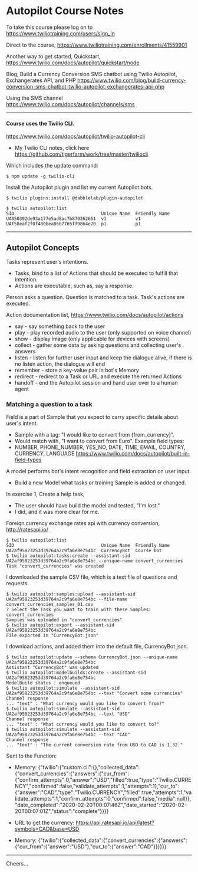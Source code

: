 # Autopilot Course Notes

To take this course please log on to https://www.twiliotraining.com/users/sign_in

Direct to the course,
https://www.twiliotraining.com/enrollments/41559901

Another way to get started, Quickstart,
https://www.twilio.com/docs/autopilot/quickstart/node

Blog, Build a Currency Conversion SMS chatbot using Twilio Autopilot, Exchangerates API, and PHP
https://www.twilio.com/blog/build-currency-conversion-sms-chatbot-twilio-autopilot-exchangerates-api-php

Using the SMS channel
https://www.twilio.com/docs/autopilot/channels/sms

--------------------------------------------------------------------------------
#### Course uses the Twilio CLI.

https://www.twilio.com/docs/autopilot/twilio-autopilot-cli

+ My Twilio CLI notes, click here
https://github.com/tigerfarm/work/tree/master/twiliocli

Which includes the update command:
````
$ npm update -g twilio-cli
````
Install the Autopilot plugin and list my current Autopilot bots.
````
$ twilio plugins:install @dabblelab/plugin-autopilot

$ twilio autopilot:list
SID                                 Unique Name  Friendly Name
UA050392de93a177e5ad8ac7b870262661  v1           v1           
UAf58eaf2f0f480bea86b7765ff9864e70  p1           p1
````

--------------------------------------------------------------------------------
## Autopilot Concepts

Tasks represent user's intentions.
+ Tasks, bind to a list of Actions that should be executed to fulfill that intention.
+ Actions are executable, such as, say a response.

Person asks a question.
Question is matched to a task.
Task's actions are executed.

Action documentation list,
https://www.twilio.com/docs/autopilot/actions
+ say - say something back to the user
+ play - play recorded audio to the user (only supported on voice channel)
+ show - display image (only applicable for devices with screens)
+ collect - gather some data by asking questions and collecting user's answers
+ listen - listen for further user input and keep the dialogue alive, if there is no listen action, the dialogue will end
+ remember - store a key-value pair in bot's Memory
+ redirect - redirect to a Task or URL and execute the returned Actions
+ handoff - end the Autopilot session and hand user over to a human agent

### Matching a question to a task

Field is a part of Sample that you expect to carry specific details about user's intent.
+ Sample with a tag: "I would like to convert from {from_currency}".
+ Would match with, "I want to convert from Euro".
Example field types:
+ NUMBER, PHONE_NUMBER, YES_NO, DATE, TIME, EMAIL, COUNTRY, CURRENCY, LANGUAGE
https://www.twilio.com/docs/autopilot/built-in-field-types

A model performs bot's intent recognition and field extraction on user input.
+ Build a new Model what tasks or training Sample is added or changed.

In exercise 1, Create a help task,
+ The user should have build the model and tested, "I'm lost."
+ I did, and it was more clear for me.

Foreign currency exchange rates api with currency conversion,
http://ratesapi.io/
````
$ twilio autopilot:list
SID                                 Unique Name  Friendly Name
UA2af95823253d39764a2c9fa6e8e754bc  CurrencyBot  Course bot 
$ twilio autopilot:tasks:create --assistant-sid UA2af95823253d39764a2c9fa6e8e754bc --unique-name convert_currencies
Task "convert_currencies" was created
````
I downloaded the sample CSV file, which is a text file of questions and requests.
````
$ twilio autopilot:samples:upload --assistant-sid UA2af95823253d39764a2c9fa6e8e754bc --file-name convert_currencies_samples_01.csv
? Select the Task you want to train with these Samples:  convert_currencies
Samples was uploaded in "convert_currencies"
$ twilio autopilot:export --assistant-sid UA2af95823253d39764a2c9fa6e8e754bc 
File exported in "CurrencyBot.json"
````
I download actions, and added them into the default file,  CurrencyBot.json.
````
$ twilio autopilot:update --schema CurrencyBot.json --unique-name UA2af95823253d39764a2c9fa6e8e754bc
Assistant "CurrencyBot" was updated
$ twilio autopilot:modelbuilds:create --assistant-sid UA2af95823253d39764a2c9fa6e8e754bc
ModelBuild status : enqueued
$ twilio autopilot:simulate --assistant-sid UA2af95823253d39764a2c9fa6e8e754bc --text "Convert some currencies"
Channel response
... "text" : "What currency would you like to convert from?"
$ twilio autopilot:simulate --assistant-sid UA2af95823253d39764a2c9fa6e8e754bc --text "USD"
Channel response
... "text" : "What currency would you like to convert to?"
$ twilio autopilot:simulate --assistant-sid UA2af95823253d39764a2c9fa6e8e754bc --text "CAD"
Channel response
... "text" : "The current conversion rate from USD to CAD is 1.32."
````
Sent to the Function:
+ Memory: {"twilio":{"custom.cli":{},"collected_data":{"convert_currencies":{"answers":{"cur_from":{"confirm_attempts":0,"answer":"USD","filled":true,"type":"Twilio.CURRENCY","confirmed":false,"validate_attempts":1,"attempts":1},"cur_to":{"answer":"CAD","type":"Twilio.CURRENCY","filled":true,"attempts":1,"validate_attempts":1,"confirm_attempts":0,"confirmed":false,"media":null}},"date_completed":"2020-02-20T00:07:46Z","date_started":"2020-02-20T00:07:01Z","status":"complete"}}}}
+ URL to get the currency:
https://api.ratesapi.io/api/latest?symbols=CAD&base=USD

+ Memory: {"twilio":{"collected_data":{"convert_currencies":{"answers":{"cur_from":{"answer":"USD"},"cur_to":{"answer":"CAD"}}}}}}

--------------------------------------------------------------------------------
Cheers...
